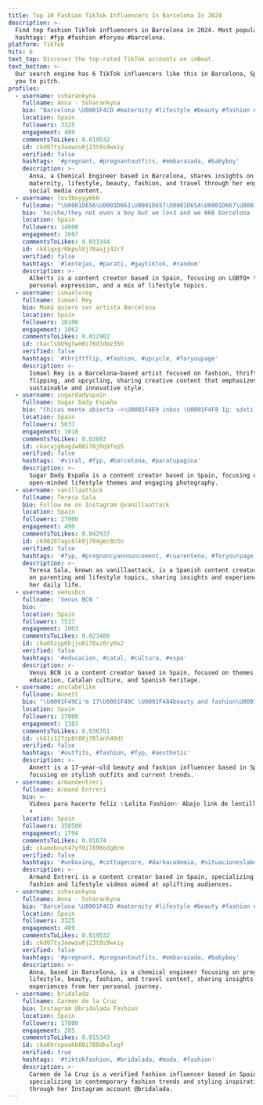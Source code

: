 ```yaml
---
title: Top 10 Fashion TikTok Influencers In Barcelona In 2024
description: >-
  Find top fashion TikTok influencers in Barcelona in 2024. Most popular
  hashtags: #fyp #fashion #foryou #barcelona.
platform: TikTok
hits: 6
text_top: Discover the top-rated TikTok accounts on inBeat.
text_bottom: >-
  Our search engine has 6 TikTok influencers like this in Barcelona, Spain for
  you to pitch.
profiles:
  - username: ssharankyna
    fullname: Anna - Ssharankyna
    bio: "Barcelona \U0001F4CD #maternity #lifestyle #beauty #fashion #travel *Chemical Engineer*"
    location: Spain
    followers: 3325
    engagement: 489
    commentsToLikes: 0.019532
    id: ckd07ty3aawzu0j23t8s9wxiy
    verified: false
    hashtags: '#pregnant, #pregnantoutfits, #embarazada, #babyboy'
    description: >-
      Anna, a Chemical Engineer based in Barcelona, shares insights on
      maternity, lifestyle, beauty, fashion, and travel through her engaging
      social media content.
  - username: lov3boyyy666
    fullname: "\U0001D656\U0001D661\U0001D657\U0001D65A\U0001D667\U0001D669 ™️"
    bio: 'he/she/they not even a boy but we lov3 and we 666 barcelona :))'
    location: Spain
    followers: 14600
    engagement: 1697
    commentsToLikes: 0.033344
    id: ck81qxgr0kpul0j78aajj42c7
    verified: false
    hashtags: '#lentejas, #parati, #gaytiktok, #random'
    description: >-
      Alberts is a content creator based in Spain, focusing on LGBTQ+ themes,
      personal expression, and a mix of lifestyle topics.
  - username: ismaelorey
    fullname: Ismael Rey
    bio: Mamá quiero ser artista Barcelona
    location: Spain
    followers: 10100
    engagement: 1862
    commentsToLikes: 0.012902
    id: ckaclsbb9gtwm0i78d3dmz35h
    verified: false
    hashtags: '#thriftflip, #fashion, #upcycle, #foryoupage'
    description: >-
      Ismael Rey is a Barcelona-based artist focused on fashion, thrift
      flipping, and upcycling, sharing creative content that emphasizes
      sustainable and innovative style.
  - username: sugardadyspain
    fullname: Sugar Dady España
    bio: "Chicas mente abierta ->\U0001F4E9 inbox \U0001F4F8 Ig: sdxti Info ⤵️"
    location: Spain
    followers: 5037
    engagement: 1018
    commentsToLikes: 0.03883
    id: ckacajg6agzw00i78j6q9fep5
    verified: false
    hashtags: '#viral, #fyp, #barcelona, #paratupagina'
    description: >-
      Sugar Dady España is a content creator based in Spain, focusing on
      open-minded lifestyle themes and engaging photography.
  - username: vanillaattack
    fullname: Teresa Sala
    bio: Follow me on Instagram @vanillaattack
    location: Spain
    followers: 27900
    engagement: 490
    commentsToLikes: 0.042937
    id: ck90267agc6lk0j784gec8o5n
    verified: false
    hashtags: '#fyp, #pregnancyannouncement, #cuarentena, #foryourpage'
    description: >-
      Teresa Sala, known as vanillaattack, is a Spanish content creator focusing
      on parenting and lifestyle topics, sharing insights and experiences from
      her daily life.
  - username: venusbcn
    fullname: 'Venus BCN '
    bio: ''
    location: Spain
    followers: 7517
    engagement: 1003
    commentsToLikes: 0.023488
    id: cka0hzyp6bjju0i78vz8ry0x2
    verified: false
    hashtags: '#educacion, #catal, #cultura, #espa'
    description: >-
      Venus BCN is a content creator based in Spain, focused on themes of
      education, Catalan culture, and Spanish heritage.
  - username: anutabelike
    fullname: Annett
    bio: "\U0001F49Ci'm 17\U0001F49C \U0001F484beauty and fashion\U0001F6CD ...☝\U0001F3FBrussian girl☝\U0001F3FB..."
    location: Spain
    followers: 17000
    engagement: 1383
    commentsToLikes: 0.036701
    id: ck81s127zp8t00j78lanh49dt
    verified: false
    hashtags: '#outfits, #fashion, #fyp, #aesthetic'
    description: >-
      Annett is a 17-year-old beauty and fashion influencer based in Spain,
      focusing on stylish outfits and current trends.
  - username: armandentreri
    fullname: Armand Entreri
    bio: >-
      Videos para hacerte feliz ✨Lolita Fashion✨ Abajo link de lentillas y ropa
      ⬇️
    location: Spain
    followers: 350500
    engagement: 1794
    commentsToLikes: 0.01674
    id: ckamnbnut47yf0i7890odg8rm
    verified: false
    hashtags: '#unboxing, #cottagecore, #darkacademia, #situacioneslaborales'
    description: >-
      Armand Entreri is a content creator based in Spain, specializing in Lolita
      fashion and lifestyle videos aimed at uplifting audiences.
  - username: ssharankyna
    fullname: Anna - Ssharankyna
    bio: "Barcelona \U0001F4CD #maternity #lifestyle #beauty #fashion #travel *Chemical Engineer*"
    location: Spain
    followers: 3325
    engagement: 489
    commentsToLikes: 0.019532
    id: ckd07ty3aawzu0j23t8s9wxiy
    verified: false
    hashtags: '#pregnant, #pregnantoutfits, #embarazada, #babyboy'
    description: >-
      Anna, based in Barcelona, is a chemical engineer focusing on pregnancy,
      lifestyle, beauty, fashion, and travel content, sharing insights and
      experiences from her personal journey.
  - username: bridalada
    fullname: Carmen de la Cruz
    bio: Instagram @bridalada Fashion
    location: Spain
    followers: 17800
    engagement: 285
    commentsToLikes: 0.015343
    id: cka0hrspoahb60i780dkvlxgf
    verified: true
    hashtags: '#tiktokfashion, #bridalada, #moda, #fashion'
    description: >-
      Carmen de la Cruz is a verified fashion influencer based in Spain,
      specializing in contemporary fashion trends and styling inspiration
      through her Instagram account @bridalada.
---
```


